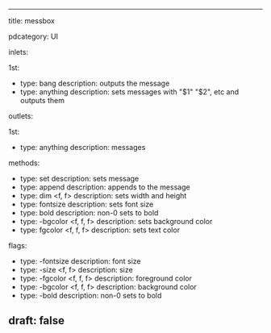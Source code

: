 --- 


title: messbox

pdcategory: UI

inlets:

  1st:
  - type: bang
    description: outputs the message
  - type: anything
    description: sets messages with "$1" "$2", etc and outputs them

outlets:

  1st:
  - type: anything
    description: messages



methods:
  - type: set <anything>
    description: sets message
  - type: append
    description: appends to the message
  - type: dim <f, f>
    description: sets width and height
  - type: fontsize <float>
    description: sets font size
  - type: bold
    description: non-0 sets to bold
  - type: -bgcolor <f, f, f>
    description: sets background color
  - type: fgcolor <f, f, f>
    description: sets text color

flags:
  - type: -fontsize <float>
    description: font size
  - type: -size <f, f>
    description: size
  - type: -fgcolor <f, f, f>
    description: foreground color
  - type: -bgcolor <f, f, f>
    description: background color
  - type: -bold
    description: non-0 sets to bold

draft: false
---